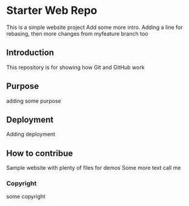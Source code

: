 # Starter Web Repo
This is a simple website project
Add some more intro. Adding a line for rebasing, then more changes from myfeature branch too

## Introduction
This repository is for showing how Git and GitHub work

## Purpose
adding some purpose

## Deployment
Adding deployment 

## How to contribue
Sample website with plenty of files for demos
Some more text 
call me


### Copyright
some copyright